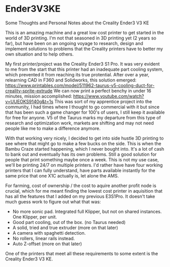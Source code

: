 # Ender3V3KE
Some Thoughts and Personal Notes about the Creality Ender3 V3 KE

This is an amazing machine and a great low cost printer to get started in the world of 3D printing.
I'm not that seasoned in 3D printing yet (2 years so far), but have been on an ongoing voyage to research, design and implement solutions to problems that the Creality printers have to better my own situation and to help others.

My first printer/project was the Creality Ender3 S1 Pro.
It was very evident to me from the start that this printer had an inadequate part cooling system, which prevented it from reaching its true protential.
After over a year, relearning CAD in F360 and Solidworks, this solution emerged: https://www.printables.com/model/511962-taurus-v5-cooling-duct-for-creality-sprite-extrude
We can now print a perfect benchy in under 16 minutes, mission accomplished: https://www.youtube.com/watch?v=UUEOKS9140g&t=1s
This was sort of my apprentice project into the community, I had times where I thought to go commercial with it but since that has been such a game changer for 100's of users, I still keep it available for free for anyone.
V5 of the Taurus marks my departure from this type of research and optimization work, markets are shifting and may not need people like me to make a difference anymore.

With that working very nicely, I decided to get into side hustle 3D printing to see where that might go to make a few bucks on the side.
This is when the Bambu Craze started happening, which I never bought into. It's a lot of cash to bank out and eventually has its own problems. Still a good solution for people that print something maybe once a week.
This is not my use case, we'll be printing 24/7 on multiple printers.
I'd rather have have four working printers that I can fully understand, have parts available instantly for the same price that one X1C actually is, let alone the AMS.

For farming, cost of ownership / the cost to aquire another profit node is crucial, which for me meant finding the lowest cost printer in aquisition that has all the features that I added on my previous E3S1Pro.
It doesn't take much guess work to figure out what that was:
- No more sonic pad. Integrated full Klipper, but not on shared instances. One Klipper, per unit.
- Good part cooling, out of the box. (no Taurus needed)
- A solid, tried and true extruder (more on that later)
- A camera with spaghetti detection.
- No rollers, linear rails instead.
- Auto Z-offset (more on that later)

One of the printers that meet all these requirements to some extent is the Creality Ender3 V3 KE.







